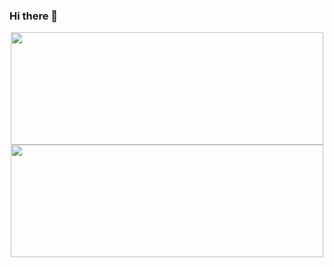 ### Hi there 👋

<!--
**GustavoBordingnon123/GustavoBordingnon123** is a ✨ _special_ ✨ repository because its `README.md` (this file) appears on your GitHub profile.

Here are some ideas to get you started:

- 🔭 I’m currently working on ...
- 🌱 I’m currently learning...
- 👯 I’m looking to collaborate on ...
- 🤔 I’m looking for help with ...
- 💬 Ask me about ...
- 📫 How to reach me: ...
- 😄 Pronouns: ...
- ⚡ Fun fact: ...
-->

<div align="center">
  <a href="https://github.com/GustavoBordingnon123">
  <img height="180em" width='500em' src="https://github-readme-stats.vercel.app/api?username=GustavoBordingnon123&show_icons=true&theme=dracula&include_all_commits=true&count_private=true"/>
  <img height="180em" width='500em'  src="https://github-readme-stats.vercel.app/api/top-langs/?   username=GustavoBordingnon123&layout=compact&langs_count=7&theme=dracula"/>
</div>
